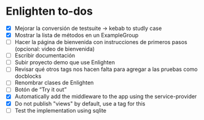 
# Enlighten to-dos

-[x] Mejorar la conversión de testsuite -> kebab to studly case
-[x] Mostrar la lista de métodos en un ExampleGroup
-[ ] Hacer la página de bienvenida con instrucciones de primeros pasos (opcional: video de bienvenida)
-[ ] Escribir documentación
-[ ] Subir proyecto demo que use Enlighten
-[ ] Revisar qué otros tags nos hacen falta para agregar a las pruebas como docblocks
-[ ] Renombrar clases de Enlighten
-[ ] Botón de “Try it out”
-[x] Automatically add the middleware to the app using the service-provider
-[x] Do not publish "views" by default, use a tag for this
-[ ] Test the implementation using sqlite
